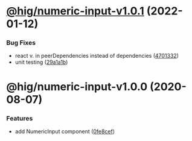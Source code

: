 # [@hig/numeric-input-v1.0.1](https://github.com/Autodesk/hig/compare/@hig/numeric-input@1.0.0...@hig/numeric-input@1.0.1) (2022-01-12)


### Bug Fixes

*  react v. in peerDependencies instead of dependencies ([4701332](https://github.com/Autodesk/hig/commit/4701332))
* unit testing ([29a1a1b](https://github.com/Autodesk/hig/commit/29a1a1b))

# @hig/numeric-input-v1.0.0 (2020-08-07)


### Features

* add NumericInput component ([0fe8cef](https://github.com/Autodesk/hig/commit/0fe8cef))
